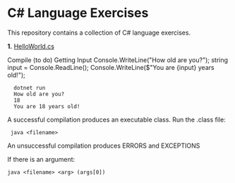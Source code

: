 # C# Language Exercises

This repository contains a collection of C# language exercises.

**1.** [HelloWorld.cs](https://github.com/camillekokoko/C#/helloworld.cs)


Compile (to do)
Getting Input 
Console.WriteLine("How old are you?");
string input = Console.ReadLine();
      Console.WriteLine($"You are {input} years old!");
```
  dotnet run
  How old are you?
  18
  You are 18 years old!
```


A successful compilation produces an executable class. Run the .class file:
 ```
  java <filename>
```

An unsuccessful compilation produces ERRORS and EXCEPTIONS

If there is an argument:
```
java <filename> <arg> (args[0])
```

